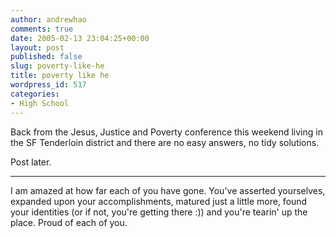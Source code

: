 ```yaml
---
author: andrewhao
comments: true
date: 2005-02-13 23:04:25+00:00
layout: post
published: false
slug: poverty-like-he
title: poverty like he
wordpress_id: 517
categories:
- High School
---
```


Back from the Jesus, Justice and Poverty conference this weekend living in the SF Tenderloin district and there are no easy answers, no tidy solutions.

Post later.

--------------------
I am amazed at how far each of you have gone. You've asserted yourselves, expanded upon your accomplishments, matured just a little more, found your identities (or if not, you're getting there :)) and you're tearin' up the place. Proud of each of you.
